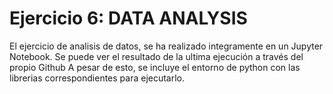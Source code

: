 # Ejercicio 6: DATA ANALYSIS
El ejercicio de analisis de datos, se ha realizado integramente en un Jupyter Notebook. Se puede ver el resultado de la ultima ejecución a través del propio Github A pesar de esto, se incluye el entorno de python con las librerias correspondientes para ejecutarlo.
